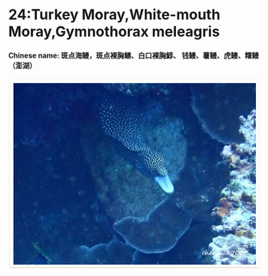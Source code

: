 # 24:Turkey Moray,White-mouth Moray,Gymnothorax meleagris

#### Chinese name: 斑点海鳗，斑点裸胸鳝、白口裸胸鯙、 钱鳗、薯鳗、虎鳗、糬鳗（澎湖）

![](../../.gitbook/assets/whitemouth-moray-eel.jpg)

